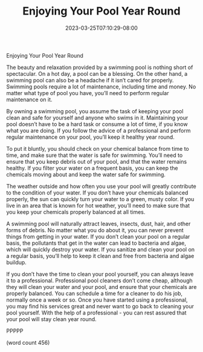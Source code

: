 ﻿---
title: "Enjoying Your Pool Year Round"
date: 2023-03-25T07:10:29-08:00
description: "Swimming-Pools Tips for Web Success"
featured_image: "/images/Swimming-Pools.jpg"
tags: ["Swimming Pools"]
---

Enjoying Your Pool Year Round

The beauty and relaxation provided by a swimming pool is nothing short of spectacular.  On a hot day, a pool can be a blessing.  On the other hand, a swimming pool can also be a headache if it isn’t cared for properly.  Swimming pools require a lot of maintenance, including time and money.  No matter what type of pool you have, you’ll need to perform regular maintenance on it.

By owning a swimming pool, you assume the task of keeping your pool clean and safe for yourself and anyone who swims in it.  Maintaining your pool doesn’t have to be a hard task or consume a lot of time, if you know what you are doing.  If you follow the advice of a professional and perform regular maintenance on your pool, you’ll keep it healthy year round.

To put it bluntly, you should check on your chemical balance from time to time, and make sure that the water is safe for swimming.  You’ll need to ensure that you keep debris out of your pool, and that the water remains healthy.  If you filter your water on a frequent basis, you can keep the chemicals moving about and keep the water safe for swimming.

The weather outside and how often you use your pool will greatly contribute to the condition of your water.  If you don’t have your chemicals balanced properly, the sun can quickly turn your water to a green, musty color.  If you live in an area that is known for hot weather, you’ll need to make sure that you keep your chemicals properly balanced at all times.

A swimming pool will naturally attract leaves, insects, dust, hair, and other forms of debris.  No matter what you do about it, you can never prevent things from getting in your water.  If you don’t clean your pool on a regular basis, the pollutants that get in the water can lead to bacteria and algae, which will quickly destroy your water.  If you sanitize and clean your pool on a regular basis, you’ll help to keep it clean and free from bacteria and algae buildup.

If you don’t have the time to clean your pool yourself, you can always leave it to a professional.  Professional pool cleaners don’t come cheap, although they will clean your water and your pool, and ensure that your chemicals are properly balanced.  You can schedule a time for a cleaner to do his job, normally once a week or so.  Once you have started using a professional, you may find his services great and never want to go back to cleaning your pool yourself.  With the help of a professional - you can rest assured that your pool will stay clean year round.

PPPPP

(word count 456)
